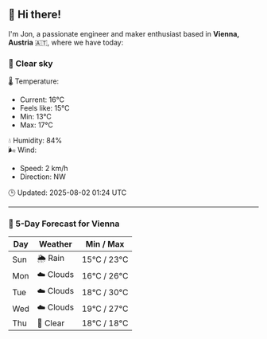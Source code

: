 ## 👋 Hi there!

I'm Jon, a passionate engineer and maker enthusiast based in **Vienna, Austria** 🇦🇹, where we have today:

### 🌙 Clear sky 

🌡️ Temperature: 
* Current: 16°C
* Feels like: 15°C
* Min: 13°C 
* Max: 17°C  

💧 Humidity: 84%  
🌬️ Wind: 
* Speed: 2 km/h 
* Direction: NW  

🕒 Updated: 2025-08-02 01:24 UTC

---

### 📅 5-Day Forecast for Vienna

| Day | Weather | Min / Max |
|-----|---------|------------|
| Sun | 🌦️ Rain | 15°C / 23°C |
| Mon | ☁️ Clouds | 16°C / 26°C |
| Tue | ☁️ Clouds | 18°C / 30°C |
| Wed | ☁️ Clouds | 19°C / 27°C |
| Thu | 🌙 Clear | 18°C / 18°C |
